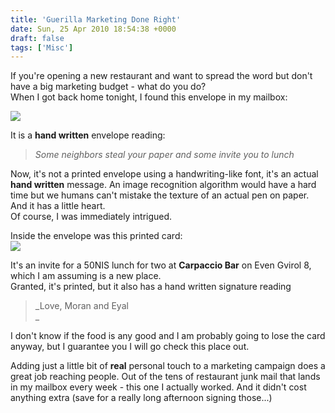 ```yaml
---
title: 'Guerilla Marketing Done Right'
date: Sun, 25 Apr 2010 18:54:38 +0000
draft: false
tags: ['Misc']
---
```


If you're opening a new restaurant and want to spread the word but don't have a big marketing budget - what do you do?  
When I got back home tonight, I found this envelope in my mailbox:  
  

![](/img/IMG_2623.jpg)  
  
It is a **hand written** envelope reading:  

> _Some neighbors steal your paper and some invite you to lunch_  

Now, it's not a printed envelope using a handwriting-like font, it's an actual **hand written** message. An image recognition algorithm would have a hard time but we humans can't mistake the texture of an actual pen on paper. And it has a little heart.  
Of course, I was immediately intrigued.  
  
Inside the envelope was this printed card:  
![](http://www.pashabitz.com/content/binary/IMG_2625.JPG)  
  
It's an invite for a 50NIS lunch for two at **Carpaccio Bar** on Even Gvirol 8, which I am assuming is a new place.  
Granted, it's printed, but it also has a hand written signature reading  

> _Love, Moran and Eyal  
> _

  
I don't know if the food is any good and I am probably going to lose the card anyway, but I guarantee you I will go check this place out.  
  
Adding just a little bit of **real** personal touch to a marketing campaign does a great job reaching people. Out of the tens of restaurant junk mail that lands in my mailbox every week - this one I actually worked. And it didn't cost anything extra (save for a really long afternoon signing those...)